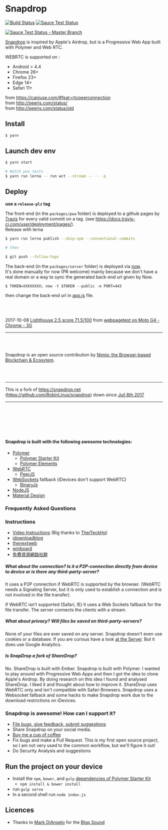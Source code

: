 # Snapdrop

 [![Build Status][travis-image]][travis-url]
 [![Sauce Test Status][saucelabs-master-branch-status-image]][saucelabs-master-branch-url]

 [![Sauce Test Status - Master Branch][saucelabs-master-branch-matrix-image]][saucelabs-master-branch-url]

[Snapdrop](https://snapdrop.net) is inspired by Apple's Airdrop, but is a Progressive Web App built with Polymer and Web RTC.

WEBRTC is supported on :

- Android > 4.4
- Chrome 26+
- Firefox 23+
- Edge 14+
- Safari 11+

from https://caniuse.com/#feat=rtcpeerconnection  
from http://peerjs.com/status/  
from http://peerjs.com/status/old  


## Install

```sh
$ yarn
```

## Launch dev env

```sh
$ yarn start
```

```sh
# Watch pwa tests
$ yarn run lerna -- run wct --stream -- -- -p
```

## Deploy

**use a `release-plz` tag**

The front-end (in the `packages/pwa` folder) is deployed to a github pages by [Travis](https://travis-ci.org/) for every valid commit on a tag. (see https://docs.travis-ci.com/user/deployment/pages/).  
Release with lerna

```sh
$ yarn run lerna publish --skip-npm --conventional-commits

# then

$ git push --follow-tags
```

The back-end (in the `packages/server` folder) is deployed via [now](https://zeit.co/now).  
It's done manually for now (PR welcome) mainly because we don't have a real domain or a way to sync the generated back-end url given by Now.

```
$ TOKEN=XXXXXXXX; now -t $TOKEN --public -e PORT=443 
```

then change the back-end url in [app.js](https://github.com/onedoes/snapdrop/blob/master/packages/pwa/app/scripts/app.js#L16-L19) file.

<br>
<br>

2017-10-08 [Lighthouse 2.5 score 71.5/100](https://www.webpagetest.org/lighthouse.php?test=171008_Y4_76059bd5fddeadd8ef07d8960c8e4976&run=2) from [webpagetest on Moto G4 - Chrome - 3G](https://www.webpagetest.org/result/171008_Y4_76059bd5fddeadd8ef07d8960c8e4976/)

---

<br>
<br>

Snapdrop is an open source contribution by [Nimiq: the Browser-based Blockchain & Ecosytem](https://nimiq.com).

<br>
<br>

---

This is a fork of https://snapdrop.net (https://github.com/RobinLinus/snapdrop) down since [Juil 8th 2017](https://github.com/RobinLinus/snapdrop/issues/51)

---

<br>
<br>
<br>
<br>
<br>

#### Snapdrop is built with the following awesome technologies:
* [Polymer](https://www.polymer-project.org)
  * [Polymer Starter Kit](https://developers.google.com/web/tools/polymer-starter-kit/)
  * [Polymer Elements](https://elements.polymer-project.org/browse)
* [WebRTC](http://webrtc.org/)
  * [PeerJS](http://peerjs.com)
* [WebSockets](http://www.websocket.org/) fallback (iDevices don't support WebRTC)
  * [BinaryJs](https://github.com/binaryjs/binaryjs)
* [NodeJS](https://nodejs.org/en/)
* [Material Design](https://material.google.com/)

### Frequently Asked Questions

### Instructions
* [Video Instructions](https://www.youtube.com/watch?v=4XN02GkcHUM) (Big thanks to [TheiTeckHq](https://www.youtube.com/channel/UC_DUzWMb8gZZnAbISQjmAfQ))
* [idownloadblog](http://www.idownloadblog.com/2015/12/29/snapdrop/)
* [thenextweb](http://thenextweb.com/insider/2015/12/27/snapdrop-is-a-handy-web-based-replacement-for-apples-fiddly-airdrop-file-transfer-tool/)
* [winboard](http://www.winboard.org/artikel-ratgeber/6253-dateien-vom-desktop-pc-mit-anderen-plattformen-teilen-mit-snapdrop.html)
* [免費資源網路社群](https://free.com.tw/snapdrop/?utm_content=buffere6987&utm_medium=social&utm_source=twitter.com&utm_campaign=buffer)

##### What about the connection? Is it a P2P-connection directly from device to device or is there any third-party-server?
It uses a P2P connection if WebRTC is supported by the browser. (WebRTC needs a Signaling Server, but it is only used to establish a connection and is not involved in the file transfer).

If WebRTC isn’t supported (Safari, IE) it uses a Web Sockets fallback for the file transfer. The server connects the clients with a stream.  


##### What about privacy? Will files be saved on third-party-servers?
None of your files are ever saved on any server. 
Snapdrop doesn't even use cookies or a database. If you are curious have a look [at the Server](https://github.com/RobinLinus/snapdrop/blob/master/server/ws-server.js).
But it does use Google Analytics. 

##### Is SnapDrop a fork of ShareDrop?
No. ShareDrop is built with Ember. Snapdrop is built with Polymer. 
I wanted to play around with Progressive Web Apps and then I got the idea to clone Apple's Airdrop. By doing research on this idea I found and analysed ShareDrop. I liked it and thought about how to improve it.
ShareDrop uses WebRTC only and isn't compatible with Safari Browsers. Snapdrop uses a Websocket fallback and some hacks to make Snapdrop work due to the download restrictions on iDevices. 


### Snapdrop is awesome! How can I support it? 
* [File bugs, give feedback, submit suggestions](https://github.com/RobinLinus/snapdrop/issues)
* Share Snapdrop on your social media.
* [Buy me a cup of coffee](https://www.paypal.com/cgi-bin/webscr?cmd=_s-xclick&hosted_button_id=R9C5E42UYEQCN)
* Fix bugs and make a Pull Request. This is my first open source project, so I am not very used to the common workflow, but we'll figure it out!
* Do Security Analysis and suggestions


## Run the project on your device
* Install the `npm`, `bower`, and `gulp` [dependencies of Polymer Starter Kit](https://github.com/PolymerElements/polymer-starter-kit/blob/cd1c6227537c369b2b53c6abe814466f3bbb4187/README.md#install-dependencies)
    * `npm install & bower install`
* run `gulp serve`
* In a second shell run `node index.js`


## Licences
* Thanks to [Mark DiAngelo]() for the [Blop Sound](http://soundbible.com/2067-Blop.html)


[saucelabs-master-branch-url]: https://saucelabs.com/u/onedoes-snapdrop
[saucelabs-master-branch-status-image]: https://saucelabs.com/buildstatus/onedoes-snapdrop
[saucelabs-master-branch-matrix-image]: https://saucelabs.com/browser-matrix/onedoes-snapdrop.svg
[travis-url]: https://travis-ci.org/onedoes/snapdrop
[travis-image]: https://travis-ci.org/onedoes/snapdrop.svg?branch=master

